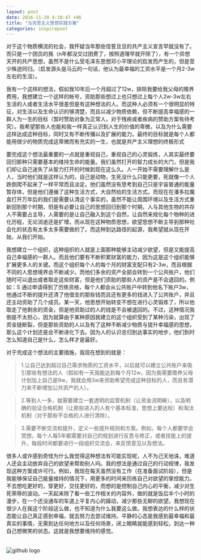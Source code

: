 ```yaml
---
layout: post
date: 2016-11-20 4:10:47 +86 
title: "马克思主义思想实践方案"
categories: inspirepool
---
```



对于这个物质横流的社会，我怀疑当年那些信誓旦旦的共产主义宣言早就没有了。而只是一个团员的我（n年都没交过团费了，按照道理早就开除了），有一个异想天开的共产思想，虽然不是什么受毛泽东思想邓小平理论的启发而产生的，但是至少殊途同归。（启发源头是马云的一句话，他认为最幸福的工资水平是一个月2-3w左右的生活）。

我有一个这样的想法，假如我10年后一个月超过了12w，排除我要给我父母的赡养费用，我想建立一个这样的帐号，资助那些想过上也只想过上每个人2w-3w左右生活的人或者生活水平很差但是有这种想法的人。而这种人必须有一个很明显的特征，对生活以及生命认识的够清楚，而且以减少物质依赖，但不断提高幸福感的一群人为一生的目标（暂时赞助对象为正常人，对于残疾或者疾病的赞助方案有待考究）。我希望那些人也能和我一样真正认识到人生的价值的卑微，以及为什么需要这样达成这种目标，同时又有不断传播以及扩展的能力。最终的目标就是每个人都能用很少的物质完成这卑微而有充实的一生，也就是共产主义理想的终极形式   <br />

要完成这个想法最重要的一点就是重视自己，重视自己的心灵锻炼，人其实最终要回归那种只需要基本的维持生命的能量。我们虽然打开的智力成长的大门，但是我们却让自己迷失了从智力打开的时候到现在这么久。人一开始不需要理解什么是人，当时他们就是这样认为的，自己是动物，生死没什么只能更要，死就像一个人跌倒爬不起来了一样平常而且淡定。他们虽然没有思考到自己只是宇宙普通的能量暂存体，但是他们遵循了这种生活方式，大自然给的生活方式。而现在在潘多拉魔盒打开万年后的我们是需要认清这个事实的，虽然不能让周围环境以及生活方式重新回到那个时期，但是有必要让自己的思想回归到那个时期，人与其他生物的共存人不需要占主导，人需要的是让自己融入到这个自然，让自然来规化每个物种的进化历程，无论消逝还是扩增。而从现在这种物质思想，欲望思想不断主导到那种社会化的状态有太多太多需要做的了。而这种到达路径的起源，我希望就从现在开始，从我们开始。

我想建立一个组织，这种组织的人就是上面那种能够主动减少欲望，但是又能提高自己幸福感的一群人。而且他们要有不断积累财富的能力，因为这是这个组织能够扩展更多人的关键。而这个组织每个人的每个月的财富支配只有2-3w，而且根据不同的人思想境界会不断减少。而他们多余的资产全部会转到一个公共账户，他们随时可以退出或者取走这些财富，但是他们资助的那些人的资产是不会退回的。例如：S 通过申请得到了历练资格，每个人都会从公共账户中转到他名下账户3w，他通过不断的提升还清了他借支的那些钱而且还有更多的钱进入了公共账户，并且还主动资助了几个成员。某一天，他思想开始转变不想在进行心灵锻炼了，所以他取走了他剩余的资金，但是他资助过的人的钱是不会被退回的。不过，这种情况我倒是不太担心，因为就算由于某种原因我建立的这个组织受到了某种污染，出现了资金链断裂，但是那些资助的人以及有了这种不断减少物质与提升幸福感的思想，那么这个计划还是会不断进化下去。因为人的认识总归到达事实的地步，他们到时怎么知道自己是什么，怎么样才是最好。   <br />

对于完成这个想法的主要措施，我现在想到的就是：

>1.让自己达到超过自己需求物质的工资水平，以后就可以建立公共账户来吸引那些有想法的人（假如有一天我能达到每个月12w，因为我需要赡养父母计划加上自己是9w，我就会用3w来资助希望完成这种目标的人，而且有潜力来不断增加公共资产的人）。

>2.等到人一多，就需要建立一套透明的监管机制（让资金流明晰），以及明确的验证合格机制（让那些进入的人有个基本标准，思想上要达标）和淘汰机制（对于那些不合格的人进行清除）。

>3.需要不断交流和提升，定义一些提升规则和方案。例如，每个人都要学会冥想，每个人每5年都需要对自己的规划进行反思与修正，或者技能上的提升，每段时间都要进行一段组织交流会，来反馈意见以及想法。




很多人或许感到奇怪为什么我觉得这种想法有可能实现呢，人不为己天地诛，难道人还会主动放弃自己的欲望来帮助别人吗。我的想法是通过自己的行动规律，我发现这种方案或许可行。例如，我现在每天虽然没有工作（在准备面试阶段），但是我能够保证自己能量维持的情况下，用更多的时间来历练自己对欲望的掌控能力。不去想吃更好的，穿更好，交往更好的，而想的是控制自己内心的平衡，减少对生死荣辱的波动。一天起来除了看一些工作相关的内容外，做的就是饭后半个小时的漫步，在一个还没通车的车道上平复内心的躁动，减少那些无聊的欲望。我想现在很少人在我这个阶段这么做，也不知道为什么我要这么做。我想表达的什么样的状态能让自己真正感到幸福，就去努力去尝试维持。平静的心态是我感到最幸福和最真实的事情，无需到达任何地方以及任何场景，闭上眼睛就能感到轻松，到达一种自己想微笑的状态。这就是我想要维持的感觉。




　　　　　　　　　　　　　　　　　　　　　　　　　　　　　　　　　　　　　　　　　　　　　　　　　　　　　　　　　　　　　　
　　　　　　　　　　　　　　　　　　　　　　　　　　　　　　　　　　　　　　　　　　　　　　　　　　　　　　　　　![github logo](http://ogu9js0qs.bkt.clouddn.com/github_logo.jpg)

    



	